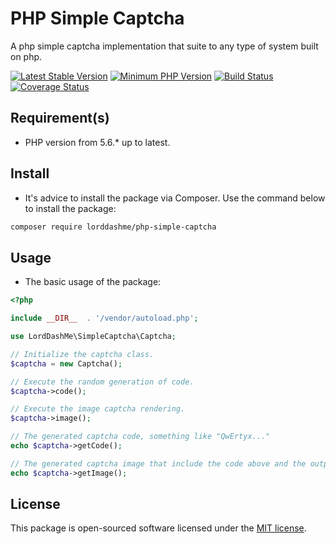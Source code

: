 # PHP Simple Captcha 

A php simple captcha implementation that suite to any type of system built on php.

[![Latest Stable Version](https://img.shields.io/packagist/v/LordDashMe/php-simple-captcha.svg?style=flat-square)](https://packagist.org/packages/LordDashMe/php-simple-captcha) [![Minimum PHP Version](https://img.shields.io/badge/php-%3E%3D%205.6-8892BF.svg?style=flat-square)](https://php.net/) [![Build Status](https://img.shields.io/travis/LordDashMe/php-simple-captcha/master.svg?style=flat-square)](https://travis-ci.org/LordDashMe/php-simple-captcha) [![Coverage Status](https://img.shields.io/coveralls/LordDashMe/php-simple-captcha/master.svg?style=flat-square)](https://coveralls.io/github/LordDashMe/php-simple-captcha?branch=master)

## Requirement(s)

- PHP version from 5.6.* up to latest.

## Install

- It's advice to install the package via Composer. Use the command below to install the package:

```txt
composer require lorddashme/php-simple-captcha
```

## Usage

- The basic usage of the package:
```php
<?php

include __DIR__  . '/vendor/autoload.php';

use LordDashMe\SimpleCaptcha\Captcha;

// Initialize the captcha class.
$captcha = new Captcha();

// Execute the random generation of code.
$captcha->code();

// Execute the image captcha rendering.
$captcha->image();

// The generated captcha code, something like "QwErtyx..."
echo $captcha->getCode(); 

// The generated captcha image that include the code above and the output is base64 url "data:image/png;base64,iVBORw0KGgoAA..."
echo $captcha->getImage(); 
```

## License

This package is open-sourced software licensed under the [MIT license](https://opensource.org/licenses/MIT).
